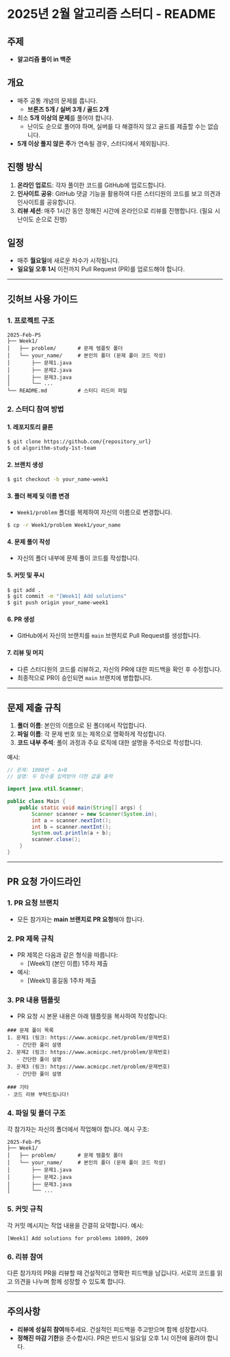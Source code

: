 # 2025년 2월 알고리즘 스터디 - README

## 주제
- **알고리즘 풀이 in 백준**

## 개요
- 매주 공통 개념의 문제를 풉니다.
  - **브론즈 5개 / 실버 3개 / 골드 2개**
- 최소 **5개 이상의 문제**를 풀어야 합니다.
  - 난이도 순으로 풀어야 하며, 실버를 다 해결하지 않고 골드를 제출할 수는 없습니다.
- **5개 이상 풀지 않은 주**가 연속될 경우, 스터디에서 제외됩니다.

## 진행 방식
1. **온라인 업로드**: 각자 풀이한 코드를 GitHub에 업로드합니다.
2. **인사이트 공유**: GitHub 댓글 기능을 활용하여 다른 스터디원의 코드를 보고 의견과 인사이트를 공유합니다.
3. **리뷰 세션**: 매주 1시간 동안 정해진 시간에 온라인으로 리뷰를 진행합니다. (필요 시 난이도 순으로 진행)

## 일정
- 매주 **월요일**에 새로운 차수가 시작됩니다.
- **일요일 오후 1시** 이전까지 Pull Request (PR)를 업로드해야 합니다.

---

## 깃허브 사용 가이드

### 1. 프로젝트 구조
```plaintext
2025-Feb-PS
├── Week1/
│   ├── problem/       # 문제 템플릿 폴더
│   └── your_name/     # 본인의 폴더 (문제 풀이 코드 작성)
│       ├── 문제1.java
│       ├── 문제2.java
│       ├── 문제3.java
│       └── ...
└── README.md          # 스터디 리드미 파일
```

### 2. 스터디 참여 방법

#### 1. 레포지토리 클론
```bash
$ git clone https://github.com/{repository_url}
$ cd algorithm-study-1st-team
```

#### 2. 브랜치 생성
```bash
$ git checkout -b your_name-week1
```

#### 3. 폴더 복제 및 이름 변경
- `Week1/problem` 폴더를 복제하여 자신의 이름으로 변경합니다.
```bash
$ cp -r Week1/problem Week1/your_name
```

#### 4. 문제 풀이 작성
- 자신의 폴더 내부에 문제 풀이 코드를 작성합니다.

#### 5. 커밋 및 푸시
```bash
$ git add .
$ git commit -m "[Week1] Add solutions"
$ git push origin your_name-week1
```

#### 6. PR 생성
- GitHub에서 자신의 브랜치를 `main` 브랜치로 Pull Request를 생성합니다.


#### 7. 리뷰 및 머지
- 다른 스터디원의 코드를 리뷰하고, 자신의 PR에 대한 피드백을 확인 후 수정합니다.
- 최종적으로 PR이 승인되면 `main` 브랜치에 병합합니다.

---

## 문제 제출 규칙
1. **폴더 이름**: 본인의 이름으로 된 폴더에서 작업합니다.
2. **파일 이름**: 각 문제 번호 또는 제목으로 명확하게 작성합니다.
3. **코드 내부 주석**: 풀이 과정과 주요 로직에 대한 설명을 주석으로 작성합니다.

예시:
```java
// 문제: 1000번 - A+B
// 설명: 두 정수를 입력받아 더한 값을 출력

import java.util.Scanner;

public class Main {
    public static void main(String[] args) {
        Scanner scanner = new Scanner(System.in);
        int a = scanner.nextInt();
        int b = scanner.nextInt();
        System.out.println(a + b);
        scanner.close();
    }
}
```
---

## PR 요청 가이드라인

### 1. PR 요청 브랜치
- 모든 참가자는 **main 브랜치로 PR 요청**해야 합니다.

### 2. PR 제목 규칙
- PR 제목은 다음과 같은 형식을 따릅니다:
  - [Week1] (본인 이름) 1주차 제출
- 예시:
  - [Week1] 홍길동 1주차 제출

### 3. PR 내용 템플릿
- PR 요청 시 본문 내용은 아래 템플릿을 복사하여 작성합니다:
```
### 문제 풀이 목록
1. 문제1 (링크: https://www.acmicpc.net/problem/문제번호)
   - 간단한 풀이 설명
2. 문제2 (링크: https://www.acmicpc.net/problem/문제번호)
   - 간단한 풀이 설명
3. 문제3 (링크: https://www.acmicpc.net/problem/문제번호)
   - 간단한 풀이 설명

### 기타
- 코드 리뷰 부탁드립니다!
```

### 4. 파일 및 폴더 구조
각 참가자는 자신의 폴더에서 작업해야 합니다.
예시 구조:
```
2025-Feb-PS
├── Week1/
│   ├── problem/       # 문제 템플릿 폴더
│   └── your_name/     # 본인의 폴더 (문제 풀이 코드 작성)
│       ├── 문제1.java
│       ├── 문제2.java
│       ├── 문제3.java
│       └── ...
```
### 5. 커밋 규칙
각 커밋 메시지는 작업 내용을 간결히 요약합니다.
예시:
```
[Week1] Add solutions for problems 10809, 2609
```

### 6. 리뷰 참여
다른 참가자의 PR을 리뷰할 때 건설적이고 명확한 피드백을 남깁니다.
서로의 코드를 읽고 의견을 나누며 함께 성장할 수 있도록 합니다.

---

## 주의사항
- **리뷰에 성실히 참여**해주세요. 건설적인 피드백을 주고받으며 함께 성장합시다.
- **정해진 마감 기한**을 준수합시다. PR은 반드시 일요일 오후 1시 이전에 올려야 합니다.
